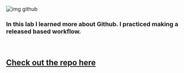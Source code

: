 ![img github](https://www.sferalabs.cc/wp-content/uploads/github-logo-white.png)

### In this lab I learned more about Github. I practiced making a released based workflow.

<br>

## [Check out the repo here](https://github.com/tguthrie1765/release-based-workflow)
